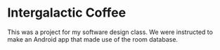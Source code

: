 # Intergalactic Coffee
This was a project for my software design class. We were instructed to make an Android app that made use of the room database. 
